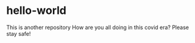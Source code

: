 # hello-world
This is another repository
How are you all doing in this covid era?
Please stay safe!
